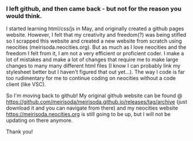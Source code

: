 ### I left github, and then came back - but not for the reason you would think. 

I started learning html/css/js in May, and originally created a github pages website. 
However, I felt that my creativity and freedom(?) was being stifled so I scrapped this website and created a new website from scratch using neocities (meirisoda.neocities.org).
But as much as I love neocities and the freedom I felt from it, I am not a very efficient or proficient coder. I make a lot of mistakes and make a lot of changes that require me to make large changes to many many different html files (I know I can probably link my stylesheet better but I haven't figured that out yet...). The way I code is far too rudimentary for me to continue coding on neocities without a code client (like VSC). 

So I'm moving back to github! My original github website can be found @ https://github.com/meirisoda/meirisoda.github.io/releases/tag/archive (just download it and you can navigate from there) and my neocities website https://meirisoda.neocities.org is still going to be up, but I will not be updating on there anymore. 


Thank you! 
